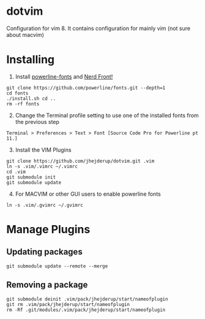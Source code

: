 # dotvim

Configuration for vim 8. It contains configuration for mainly vim (not
sure about macvim)

# Installing

1. Install [powerline-fonts](https://github.com/powerline/fonts) and [Nerd
   Front!](https://github.com/ryanoasis/nerd-fonts#font-installation)

```
git clone https://github.com/powerline/fonts.git --depth=1
cd fonts
./install.sh cd ..
rm -rf fonts
```

2. Change the Terminal profile setting to use one of the installed fonts from
   the previous step
```
Terminal > Preferences > Text > Font [Source Code Pro for Powerline pt 11.]
```

3. Install the VIM Plugins

```
git clone https://github.com/jhejderup/dotvim.git .vim
ln -s .vim/.vimrc ~/.vimrc
cd .vim
git submodule init
git submodule update
```

4. For MACVIM or other GUI users to enable powerline fonts

```
ln -s .vim/.gvimrc ~/.gvimrc
```
# Manage Plugins

## Updating packages

```
git submodule update --remote --merge
```

## Removing a package

```
git submodule deinit .vim/pack/jhejderup/start/nameofplugin
git rm .vim/pack/jhejderup/start/nameofplugin
rm -Rf .git/modules/.vim/pack/jhejderup/start/nameofplugin
```
